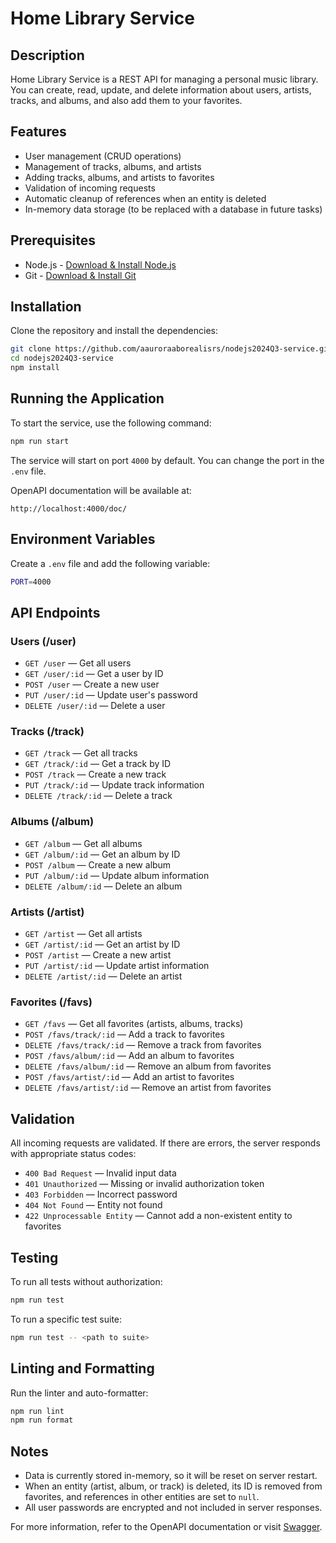 # Home Library Service

## Description

Home Library Service is a REST API for managing a personal music library. You can create, read, update, and delete information about users, artists, tracks, and albums, and also add them to your favorites.

## Features

- User management (CRUD operations)
- Management of tracks, albums, and artists
- Adding tracks, albums, and artists to favorites
- Validation of incoming requests
- Automatic cleanup of references when an entity is deleted
- In-memory data storage (to be replaced with a database in future tasks)

## Prerequisites

- Node.js - [Download & Install Node.js](https://nodejs.org/en/download/)
- Git - [Download & Install Git](https://git-scm.com/downloads)

## Installation

Clone the repository and install the dependencies:

```bash
git clone https://github.com/aauroraaborealisrs/nodejs2024Q3-service.git
cd nodejs2024Q3-service
npm install
```

## Running the Application

To start the service, use the following command:

```bash
npm run start
```

The service will start on port `4000` by default. You can change the port in the `.env` file.

OpenAPI documentation will be available at:

```
http://localhost:4000/doc/
```

## Environment Variables

Create a `.env` file and add the following variable:

```bash
PORT=4000
```

## API Endpoints

### Users (/user)

- `GET /user` — Get all users
- `GET /user/:id` — Get a user by ID
- `POST /user` — Create a new user
- `PUT /user/:id` — Update user's password
- `DELETE /user/:id` — Delete a user

### Tracks (/track)

- `GET /track` — Get all tracks
- `GET /track/:id` — Get a track by ID
- `POST /track` — Create a new track
- `PUT /track/:id` — Update track information
- `DELETE /track/:id` — Delete a track

### Albums (/album)

- `GET /album` — Get all albums
- `GET /album/:id` — Get an album by ID
- `POST /album` — Create a new album
- `PUT /album/:id` — Update album information
- `DELETE /album/:id` — Delete an album

### Artists (/artist)

- `GET /artist` — Get all artists
- `GET /artist/:id` — Get an artist by ID
- `POST /artist` — Create a new artist
- `PUT /artist/:id` — Update artist information
- `DELETE /artist/:id` — Delete an artist

### Favorites (/favs)

- `GET /favs` — Get all favorites (artists, albums, tracks)
- `POST /favs/track/:id` — Add a track to favorites
- `DELETE /favs/track/:id` — Remove a track from favorites
- `POST /favs/album/:id` — Add an album to favorites
- `DELETE /favs/album/:id` — Remove an album from favorites
- `POST /favs/artist/:id` — Add an artist to favorites
- `DELETE /favs/artist/:id` — Remove an artist from favorites

## Validation

All incoming requests are validated. If there are errors, the server responds with appropriate status codes:

- `400 Bad Request` — Invalid input data
- `401 Unauthorized` — Missing or invalid authorization token
- `403 Forbidden` — Incorrect password
- `404 Not Found` — Entity not found
- `422 Unprocessable Entity` — Cannot add a non-existent entity to favorites

## Testing

To run all tests without authorization:

```bash
npm run test
```

To run a specific test suite:

```bash
npm run test -- <path to suite>
```

## Linting and Formatting

Run the linter and auto-formatter:

```bash
npm run lint
npm run format
```

## Notes

- Data is currently stored in-memory, so it will be reset on server restart.
- When an entity (artist, album, or track) is deleted, its ID is removed from favorites, and references in other entities are set to `null`.
- All user passwords are encrypted and not included in server responses.

For more information, refer to the OpenAPI documentation or visit [Swagger](https://swagger.io/).